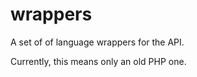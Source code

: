 
# wrappers

A set of of language wrappers for the API.

Currently, this means only an old PHP one.
